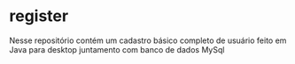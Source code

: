 # register

Nesse repositório contém um cadastro básico completo de usuário feito em Java para desktop juntamento com banco de dados MySql
